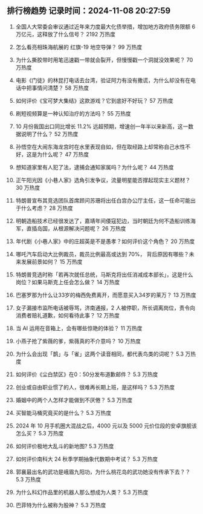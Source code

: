 
## 排行榜趋势 记录时间：2024-11-08 20:27:59
  
  1. 全国人大常委会审议通过近年来力度最大化债举措，增加地方政府债务限额 6 万亿元，这释放了什么信号？ 2192 万热度
    
  2. 怎么看亮相珠海航展的 红旗-19 地空导弹？ 99 万热度
    
  3. 为什么撕胶带时用笔迅速戳一带就会裂开，但慢慢戳一个洞就没效果呢？ 70 万热度
    
  4. 电影《门徒》的林昆打电话去台湾，验证阿力有没有撒谎，为什么却没有在电话中把事情问清楚？ 58 万热度
    
  5. 如何评价《宝可梦大集结》这款游戏？它到底好不好玩？ 57 万热度
    
  6. 刷短视频算是一种认知治疗的方法吗？ 55 万热度
    
  7. 10 月份我国出口同比增长 11.2% 远超预期，增速创一年半以来新高，这一数据说明了什么？ 52 万热度
    
  8. 孙悟空在大闹东海龙宫时在水里表现自如，但在取经路上却常称自己水性不好，这是为什么呢？ 47 万热度
    
  9. 想知道家里有人犯了法，逮捕会通知家属吗？为什么呢？ 44 万热度
    
  10. 正午阳光因《小巷人家》选角引发争议，流量明星能否撑起现实主义题材？ 30 万热度
    
  11. 特朗普宣布其竞选团队首席顾问苏珊将出任白宫办公厅主任，这一任命可能出于什么考虑？ 28 万热度
    
  12. 明朝造船技术已经很发达了，嘉靖年间倭寇犯边，当时朝廷为何不造船训练海军，直插岛国，从根源解决问题呢？ 26 万热度
    
  13. 年代剧《小巷人家》中的庄超英是不是愚孝？如何评价这个角色？ 20 万热度
    
  14. 哪吒汽车启动大比例裁员，裁员比例最高或达到 70%， 背后原因有哪些？未来发展前景如何？ 15 万热度
    
  15. 特朗普竞选时称「若再次就任总统，马斯克将出任消减成本部长」，这是什么岗位？如果马斯克上任会怎么做？ 14 万热度
    
  16. 巴塞罗那为什么让33岁的梅西免费离开，而愿意买入34岁的莱万？ 13 万热度
    
  17. 女子漏接市监所电话被辱骂，济南通报，2 人被停职，所长调离岗位，责令向消费者赔礼道歉，如何看待此事？ 12 万热度
    
  18. 当 AI 运用在音箱上，会有哪些惊艳的体验？ 11 万热度
    
  19. 小燕子抢了紫薇的爹，紫薇真的不介意吗？ 10 万热度
    
  20. 为什么会出现「鹊」与「雀」这两个读音相同，都代表鸟类的词呢？ 5.3 万热度
    
  21. 如何评价《尘白禁区》在0：50分发布道歉邮件？ 5.3 万热度
    
  22. 创业或自由职业惯了的人，很难再长期上班，是这样吗？ 5.3 万热度
    
  23. 婚姻中的两个人怎样才能做到不厌倦？ 5.3 万热度
    
  24. 买智能马桶究竟买的是什么？ 5.3 万热度
    
  25. 2024 年 10 月手机圈大混战之后，4000 元以及 5000 元价位段的安卓旗舰该怎么买？ 5.3 万热度
    
  26. 如何评价极地大乱斗的新地图? 5.3 万热度
    
  27. 如何评价南科大 24 秋季学期抽象代数期中考试？ 5.3 万热度
    
  28. 郭襄最出名的武功是峨眉九阳功，为什么桃花岛的武功她没有传承下去？？ 5.3 万热度
    
  29. 为什么科幻作品里的机器人那么想成为人类？ 5.3 万热度
    
  30. 巴菲特为什么被称为股神？ 5.3 万热度
    